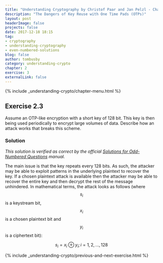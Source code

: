 ```yaml
---
title: "Understanding Cryptography by Christof Paar and Jan Pelzl - Chapter 2 Solutions - Ex2.3"
description: "The Dangers of Key Reuse with One Time Pads (OTPs)"
layout: post
headerImage: false
projects: false
date: 2017-12-18 18:15
tag:
- cryptography
- understanding-cryptography
- even-numbered-solutions
blog: false
author: tombusby
category: understanding-crypto
chapter: 2
exercise: 3
externalLink: false
---
```


{% include _understanding-crypto/chapter-menu.html %}

## Exercise 2.3

Assume an OTP-like encryption with a short key of 128 bit. This key is then being used periodically to encrypt large volumes of data. Describe how an attack works that breaks this scheme.

### Solution

*This solution is verified as correct by the official [Solutions for Odd-Numbered Questions](http://wiki.crypto.rub.de/Buch/en/download/Understanding_Cryptography_Odd_Solutions.pdf) manual.*

The main issue is that the key repeats every 128 bits. As such, the attacker may be able to exploit patterns in the underlying plaintext to recover the key. If a chosen plaintext attack is available then the attacker may be able to recover the entire key and then decrypt the rest of the message unhindered. In mathematical terms, the attack looks as follows (where $$s_i$$ is a keystream bit, $$x_i$$ is a chosen plaintext bit and $$y_i$$ is a ciphertext bit):

$$ s_i = x_i \oplus y_i; i = 1,2,... ,128 $$

{% include _understanding-crypto/previous-and-next-exercise.html %}
